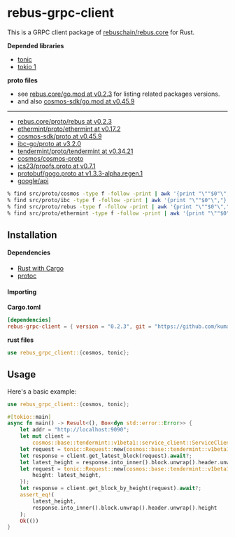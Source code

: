 # rebus-grpc-client

This is a GRPC client package of [rebuschain/rebus.core](https://github.com/rebuschain/rebus.core) for Rust.

**Depended libraries**

- [tonic](https://github.com/hyperium/tonic)
- [tokio 1](https://github.com/tokio-rs/tokio)

**proto files**

- see [rebus.core/go.mod at v0.2.3](https://github.com/rebuschain/rebus.core/blob/v0.2.3/go.mod) for listing related
packages versions.
- and also [cosmos-sdk/go.mod at v0.45.9](https://github.com/cosmos/cosmos-sdk/blob/v0.45.9/go.mod)

---

- [rebus.core/proto/rebus at v0.2.3](https://github.com/rebuschain/rebus.core/tree/v0.2.3/proto/rebus)
- [ethermint/proto/ethermint at v0.17.2](https://github.com/evmos/ethermint/tree/v0.17.2/proto/ethermint)
- [cosmos-sdk/proto at v0.45.9](https://github.com/cosmos/cosmos-sdk/tree/v0.45.9/proto)
- [ibc-go/proto at v3.2.0](https://github.com/cosmos/ibc-go/tree/v3.2.0/proto)
- [tendermint/proto/tendermint at v0.34.21](https://github.com/tendermint/tendermint/tree/v0.34.21/proto/tendermint)
- [cosmos/cosmos-proto](https://github.com/cosmos/cosmos-proto/tree/main/proto/cosmos_proto)
- [ics23/proofs.proto at v0.7.1](https://github.com/confio/ics23/blob/v0.7.1/proofs.proto)
- [protobuf/gogo.proto at v1.3.3-alpha.regen.1](https://github.com/regen-network/protobuf/blob/v1.3.3-alpha.regen.1/gogoproto/gogo.proto)
- [google/api](https://fuchsia.googlesource.com/third_party/googleapis)

```bash
% find src/proto/cosmos -type f -follow -print | awk '{print "\""$0"\","}'
% find src/proto/ibc -type f -follow -print | awk '{print "\""$0"\","}'
% find src/proto/rebus -type f -follow -print | awk '{print "\""$0"\","}'
% find src/proto/ethermint -type f -follow -print | awk '{print "\""$0"\","}'
```

## Installation

#### Dependencies

- [Rust with Cargo](http://rust-lang.org)
- [protoc](https://grpc.io/docs/protoc-installation/)

#### Importing

**Cargo.toml**

```toml
[dependencies]
rebus-grpc-client = { version = "0.2.3", git = "https://github.com/kumanote/rebus-grpc-client-rs", branch = "main" }
```

**rust files**

```rust
use rebus_grpc_client::{cosmos, tonic};
```

## Usage

Here's a basic example:

```rust
use rebus_grpc_client::{cosmos, tonic};

#[tokio::main]
async fn main() -> Result<(), Box<dyn std::error::Error>> {
    let addr = "http://localhost:9090";
    let mut client =
        cosmos::base::tendermint::v1beta1::service_client::ServiceClient::connect(addr).await?;
    let request = tonic::Request::new(cosmos::base::tendermint::v1beta1::GetLatestBlockRequest {});
    let response = client.get_latest_block(request).await?;
    let latest_height = response.into_inner().block.unwrap().header.unwrap().height;
    let request = tonic::Request::new(cosmos::base::tendermint::v1beta1::GetBlockByHeightRequest {
        height: latest_height,
    });
    let response = client.get_block_by_height(request).await?;
    assert_eq!(
        latest_height,
        response.into_inner().block.unwrap().header.unwrap().height
    );
    Ok(())
}
```
